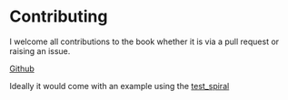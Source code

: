 # Contributing

I welcome all contributions to the book whether it is via a pull request or raising an issue.



[Github](https://github.com/bevy-logging/bevy_logging)

Ideally it would come with an example using the [test_spiral](https://github.com/bevy-logging/test_spiral)
